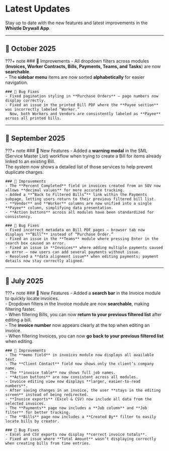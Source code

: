 # Latest Updates
Stay up to date with the new features and latest improvements in the **Whistle Drywall App**.


---

## 🧾 October 2025 

???+ note
    ### 🧠 Improvements
    - All dropdown filters across modules (**Invoices, Worker Contracts, Bills, Payments, Teams, and Tasks**) are now **searchable**.  
    - The **sidebar menu** items are now sorted **alphabetically** for easier navigation.

    ### 🐛 Bug Fixes
    - Fixed pagination styling in **Purchase Orders** — page numbers now display correctly.  
    - Fixed an issue in the printed Bill PDF where the **Payee section** was incorrectly labeled “Worker.”  
      Now, both Workers and Vendors are consistently labeled as **Payee** across all printed bills.

---

## 🧾 September 2025

???+ note
    ### 🚀 New Features
    - Added a **warning modal** in the SML (Service Master List) workflow when trying to create a Bill for items already linked to an existing Bill.  
      The system now shows a detailed list of those services to help prevent duplicate charges.  

    ### 🧠 Improvements
    - The **Percent Completed** field in invoices created from an SOV now allows **decimal values** for more accurate tracking.  
    - Added a **“Back to Filtered Bills”** link within the Payments subpage, letting users return to their previous filtered bill list.  
    - **Vendor** and **Worker** columns are now unified into a single **Payee** column, simplifying data presentation.  
    - **Action buttons** across all modules have been standardized for consistency.

    ### 🐛 Bug Fixes
    - Fixed incorrect metadata on Bill PDF pages — browser tab now displays **“Bill”** instead of “Purchase Order.”  
    - Fixed an issue in the **Teams** module where pressing Enter in the search box caused an error.  
    - Fixed an issue in **Invoices** where adding multiple payments caused an error — now users can add several payments without issue.  
    - Resolved a **data alignment issue** when editing payments; payment details now stay correctly aligned.

---

## 🧾 July 2025 
???+ note
    ### 🚀 New Features
    - Added a **search bar** in the Invoice module to quickly locate invoices.  
    - Dropdown filters in the Invoice module are now **searchable**, making filtering faster.  
    - When filtering Bills, you can now **return to your previous filtered list** after editing a bill.  
    - The **invoice number** now appears clearly at the top when editing an invoice.  
    - When filtering Invoices, you can now **go back to your previous filtered list** when editing.

    ### 🧠 Improvements
    - The **memo field** in invoices module now displays all available text.  
    - The **Client Contact** field now shows only the client’s company name.  
    - The **invoice table** now shows full job names.  
    - **Action buttons** are now consistent across all modules.  
    - Invoice editing view now displays **larger, easier-to-read numbers**.  
    - After saving changes in an invoice, the user **stays in the editing screen** instead of being redirected.  
    - **Invoice exports** (Excel & CSV) now include all data from the selected invoices.  
    - The **Payments** page now includes a **Job column** and **Job filter** for better tracking.  
    - The **Bills** page now includes a **Created By** filter to easily locate bills by creator.

    ### 🐛 Bug Fixes
    - Excel and CSV exports now display **correct invoice totals**.  
    - Fixed an issue where **Total Amount** wasn’t displaying correctly when creating bills from time entries.